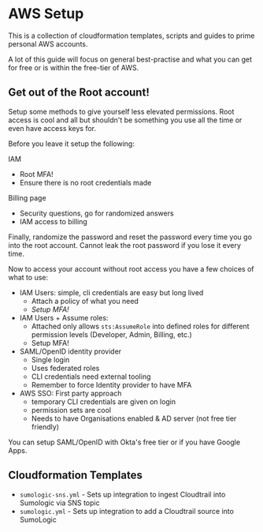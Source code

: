 # AWS Setup

This is a collection of cloudformation templates, scripts and guides to prime
personal AWS accounts.

A lot of this guide will focus on general best-practise and what you can get
for free or is within the free-tier of AWS.

## Get out of the Root account!

Setup some methods to give yourself less elevated permissions.
Root access is cool and all but shouldn't be something you use all the
time or even have access keys for.

Before you leave it setup the following:

IAM
 - Root MFA!
 - Ensure there is no root credentials made

Billing page
 - Security questions, go for randomized answers
 - IAM access to billing

Finally, randomize the password and reset the password every time you go into
the root account. Cannot leak the root password if you lose it every time.

Now to access your account without root access you have a few choices of what to use:

 - IAM Users: simple, cli credentials are easy but long lived
     * Attach a policy of what you need
     * *Setup MFA!*
 - IAM Users + Assume roles:
     * Attached only allows `sts:AssumeRole` into defined roles for different
         permission levels (Developer, Admin, Billing, etc.)
     * Setup MFA!
 - SAML/OpenID identity provider
     * Single login
     * Uses federated roles
     * CLI credentials need external tooling
     * Remember to force Identity provider to have MFA
 - AWS SSO: First party approach
    * temporary CLI credentials are given on login
    * permission sets are cool
    * Needs to have Organisations enabled & AD server (not free tier friendly)

You can setup SAML/OpenID with Okta's free tier or if you have Google Apps.

## Cloudformation Templates

 * `sumologic-sns.yml` - Sets up integration to ingest Cloudtrail into Sumologic
     via SNS topic
 * `sumologic.yml` - Sets up integration to add a Cloudtrail source into
     SumoLogic
